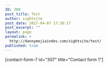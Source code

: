 ```yaml
---
ID: 308
post_title: Test
author: sightsite
post_date: 2017-04-07 17:30:17
post_excerpt: ""
layout: page
permalink: >
  http://dannymejiaindev.com/sightsite/test/
published: true
---
```

[contact-form-7 id="307" title="Contact form 1"]